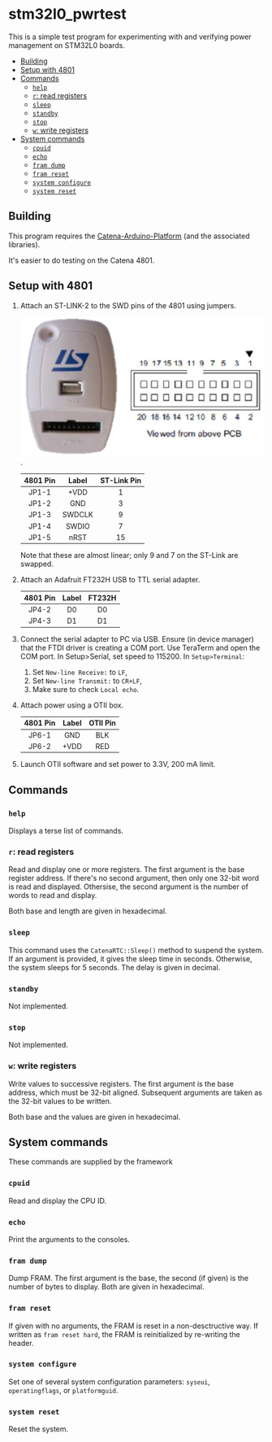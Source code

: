 # stm32l0_pwrtest

This is a simple test program for experimenting with and verifying power management on STM32L0 boards.

<!-- TOC depthFrom:2 updateOnSave:true -->

- [Building](#building)
- [Setup with 4801](#setup-with-4801)
- [Commands](#commands)
	- [`help`](#help)
	- [`r`: read registers](#r-read-registers)
	- [`sleep`](#sleep)
	- [`standby`](#standby)
	- [`stop`](#stop)
	- [`w`: write registers](#w-write-registers)
- [System commands](#system-commands)
	- [`cpuid`](#cpuid)
	- [`echo`](#echo)
	- [`fram dump`](#fram-dump)
	- [`fram reset`](#fram-reset)
	- [`system configure`](#system-configure)
	- [`system reset`](#system-reset)

<!-- /TOC -->

## Building

This program requires the [Catena-Arduino-Platform](https://github.com/mcci-catena/Catena-Arduino-Platform) (and the associated libraries).

It's easier to do testing on the Catena 4801.

## Setup with 4801

1. Attach an ST-LINK-2 to the SWD pins of the 4801 using jumpers.

   ![Reference Picture of ST-Link-2](assets/stlink-layout.png).

   | 4801 Pin |  Label | ST-Link Pin |
   |:--------:|:------:|:-----------:|
   |   JP1-1  |  +VDD  |      1      |
   |   JP1-2  |   GND  |      3      |
   |   JP1-3  | SWDCLK |      9      |
   |   JP1-4  | SWDIO  |      7      |
   |   JP1-5  |  nRST  |     15      |

   Note that these are almost linear; only 9 and 7 on the ST-Link are swapped.

2. Attach an Adafruit FT232H USB to TTL serial adapter.

   | 4801 Pin |  Label |    FT232H   |
   |:--------:|:------:|:-----------:|
   |   JP4-2  |   D0   |      D0     |
   |   JP4-3  |   D1   |      D1     |

3. Connect the serial adapter to PC via USB.  Ensure (in device manager) that the FTDI driver is creating a COM port. Use TeraTerm and open the COM port. In Setup>Serial, set speed to 115200. In `Setup>Terminal`:

   1. Set `New-line Receive:` to `LF`,
   2. Set `New-line Transmit:` to `CR+LF`,
   3. Make sure to check `Local echo`.

4. Attach power using a OTII box.

   | 4801 Pin |  Label |   OTII Pin  |
   |:--------:|:------:|:-----------:|
   |   JP6-1  |   GND  |     BLK     |
   |   JP6-2  |  +VDD  |     RED     |

5. Launch OTII software and set power to 3.3V, 200 mA limit.

## Commands

### `help`

Displays a terse list of commands.

### `r`: read registers

Read and display one or more registers. The first argument is the base register address. If there's no second argument, then only one 32-bit word is read and displayed. Othersise, the second argument is the number of words to read and display.

Both base and length are given in hexadecimal.

### `sleep`

This command uses the `CatenaRTC::Sleep()` method to suspend the system. If an argument is provided, it gives the sleep time in seconds. Otherwise, the system sleeps for 5 seconds.  The delay is given in decimal.

### `standby`

Not implemented.

### `stop`

Not implemented.

### `w`: write registers

Write values to successive registers. The first argument is the base address, which must be 32-bit aligned. Subsequent arguments are taken as the 32-bit values to be written.

Both base and the values are given in hexadecimal.

## System commands

These commands are supplied by the framework

### `cpuid`

Read and display the CPU ID.

### `echo`

Print the arguments to the consoles.

### `fram dump`

Dump FRAM.  The first argument is the base, the second (if given) is the number of bytes to display. Both are given in hexadecimal.

### `fram reset`

If given with no arguments, the FRAM is reset in a non-desctructive way. If written as `fram reset hard`, the FRAM is reinitialized by re-writing the header.

### `system configure`

Set one of several system configuration parameters: `syseui`, `operatingflags`, or `platformguid`.

### `system reset`

Reset the system.
